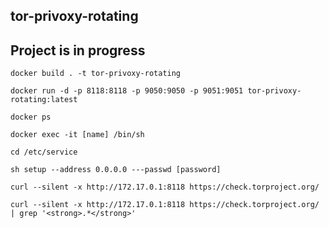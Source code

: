 ## tor-privoxy-rotating

## Project is in progress

`docker build . -t tor-privoxy-rotating`

`docker run -d -p 8118:8118 -p 9050:9050 -p 9051:9051 tor-privoxy-rotating:latest`

`docker ps`

`docker exec -it [name] /bin/sh`

`cd /etc/service`

`sh setup --address 0.0.0.0 ---passwd [password]`

`curl --silent -x http://172.17.0.1:8118 https://check.torproject.org/`

`curl --silent -x http://172.17.0.1:8118 https://check.torproject.org/ | grep '<strong>.*</strong>' `
